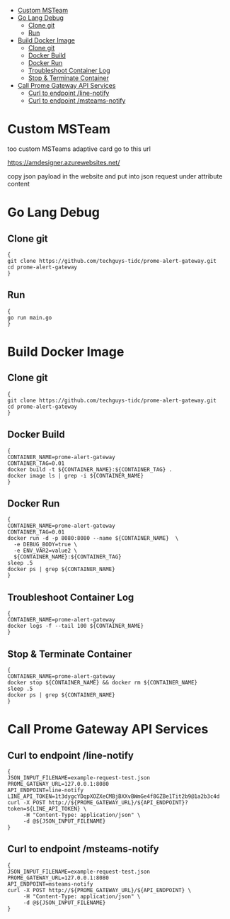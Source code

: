 
- [Custom MSTeam](#custom-msteam)
- [Go Lang Debug](#go-lang-debug)
  - [Clone git](#clone-git)
  - [Run](#run)
- [Build Docker Image](#build-docker-image)
  - [Clone git](#clone-git-1)
  - [Docker Build](#docker-build)
  - [Docker Run](#docker-run)
  - [Troubleshoot Container Log](#troubleshoot-container-log)
  - [Stop \& Terminate Container](#stop--terminate-container)
- [Call Prome Gateway API Services](#call-prome-gateway-api-services)
  - [Curl to endpoint /line-notify](#curl-to-endpoint-line-notify)
  - [Curl to endpoint /msteams-notify](#curl-to-endpoint-msteams-notify)


# Custom MSTeam
too custom MSTeams adaptive card go to this url

https://amdesigner.azurewebsites.net/

copy json payload in the website and put into json request under attribute content


# Go Lang Debug

## Clone git

```shell
{
git clone https://github.com/techguys-tidc/prome-alert-gateway.git
cd prome-alert-gateway
}
```

## Run

```shell
{
go run main.go
}
```

# Build Docker Image

## Clone git

```shell
{
git clone https://github.com/techguys-tidc/prome-alert-gateway.git
cd prome-alert-gateway
}
```


## Docker Build

```shell
{
CONTAINER_NAME=prome-alert-gateway
CONTAINER_TAG=0.01
docker build -t ${CONTAINER_NAME}:${CONTAINER_TAG} .
docker image ls | grep -i ${CONTAINER_NAME}
}
```

## Docker Run

```shell
{
CONTAINER_NAME=prome-alert-gateway
CONTAINER_TAG=0.01
docker run -d -p 8080:8080 --name ${CONTAINER_NAME}  \
  -e DEBUG_BODY=true \
  -e ENV_VAR2=value2 \
  ${CONTAINER_NAME}:${CONTAINER_TAG}
sleep .5
docker ps | grep ${CONTAINER_NAME}
}
```

## Troubleshoot Container Log

```shell
{
CONTAINER_NAME=prome-alert-gateway
docker logs -f --tail 100 ${CONTAINER_NAME}
}
```

## Stop & Terminate Container

```shell
{
CONTAINER_NAME=prome-alert-gateway
docker stop ${CONTAINER_NAME} && docker rm ${CONTAINER_NAME}
sleep .5
docker ps | grep ${CONTAINER_NAME}
}
```

# Call Prome Gateway API Services

## Curl to endpoint /line-notify

```shell
{
JSON_INPUT_FILENAME=example-request-test.json
PROME_GATEWAY_URL=127.0.0.1:8080
API_ENDPOINT=line-notify
LINE_API_TOKEN=1t3dygcYDqpXOZXeCMBjBXXvBWmGe4f8GZBe1Tit2b9@1a2b3c4d
curl -X POST http://${PROME_GATEWAY_URL}/${API_ENDPOINT}?token=${LINE_API_TOKEN} \
     -H "Content-Type: application/json" \
     -d @${JSON_INPUT_FILENAME}
}
```

## Curl to endpoint /msteams-notify

```shell
{
JSON_INPUT_FILENAME=example-request-test.json
PROME_GATEWAY_URL=127.0.0.1:8080
API_ENDPOINT=msteams-notify
curl -X POST http://${PROME_GATEWAY_URL}/${API_ENDPOINT} \
     -H "Content-Type: application/json" \
     -d @${JSON_INPUT_FILENAME}
}
```
